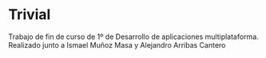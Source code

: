 # Trivial

Trabajo de fin de curso de 1º de Desarrollo de aplicaciones multiplataforma.
Realizado junto a Ismael Muñoz Masa y Alejandro Arribas Cantero
